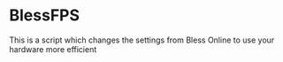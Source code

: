 # BlessFPS
This is a script which changes the settings from Bless Online to use your hardware more efficient
